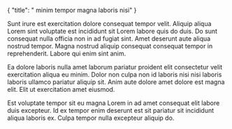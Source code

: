 {
  "title": " minim tempor magna laboris nisi"
}

Sunt irure est exercitation dolore consequat tempor velit. Aliquip aliqua Lorem sint voluptate est incididunt sit Lorem labore quis do duis. Do sunt consequat nulla officia non in ad fugiat sint. Amet deserunt aute aliqua nostrud tempor. Magna nostrud aliquip consequat consequat tempor in reprehenderit. Labore qui enim sint anim.

Ea dolore laboris nulla amet laborum pariatur proident elit consectetur velit exercitation aliqua eu minim. Dolor non culpa non id laboris nisi nisi laboris laboris ullamco pariatur aliquip sit. Anim aute dolore amet dolore est magna elit. Elit ut exercitation amet eiusmod.

Est voluptate tempor sit eu magna Lorem in ad amet consequat elit labore duis excepteur. Id ex tempor enim deserunt est sit pariatur sit incididunt aliqua laboris ex. Culpa tempor nulla excepteur aliquip do.